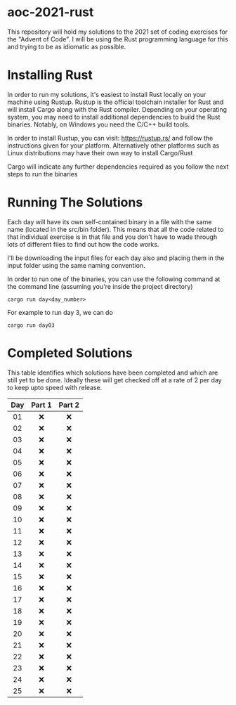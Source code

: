 # aoc-2021-rust
This repository will hold my solutions to the 2021 set of coding exercises for the "Advent of Code". I will be using the Rust programming language for this and trying to be as idiomatic as possible.

# Installing Rust #
In order to run my solutions, it's easiest to install Rust locally on your machine using Rustup. Rustup is the official toolchain installer for Rust and will install Cargo along with the Rust compiler. Depending on your operating system, you may need to install additional dependencies to build the Rust binaries. Notably, on Windows you need the C/C++ build tools.

In order to install Rustup, you can visit: https://rustup.rs/ and follow the instructions given for your platform. Alternatively other platforms such as Linux distributions may have their own way to install Cargo/Rust

Cargo will indicate any further dependencies required as you follow the next steps to run the binaries

# Running The Solutions #
Each day will have its own self-contained binary in a file with the same name (located in the src/bin folder). This means that all the code related to that individual exercise is in that file and you don't have to wade through lots of different files to find out how the code works.

I'll be downloading the input files for each day also and placing them in the input folder using the same naming convention.

In order to run one of the binaries, you can use the following command at the command line (assuming you're inside the project directory)

```
cargo run day<day_number>
```

For example to run day 3, we can do

```
cargo run day03
```

# Completed Solutions #
This table identifies which solutions have been completed and which are still yet to be done. Ideally these will get checked off at a rate of 2 per day to keep upto speed with release.

|Day|Part 1|Part 2|
|:-:|:-:|:-:|
|01|:x:|:x:|
|02|:x:|:x:|
|03|:x:|:x:|
|04|:x:|:x:|
|05|:x:|:x:|
|06|:x:|:x:|
|07|:x:|:x:|
|08|:x:|:x:|
|09|:x:|:x:|
|10|:x:|:x:|
|11|:x:|:x:|
|12|:x:|:x:|
|13|:x:|:x:|
|14|:x:|:x:|
|15|:x:|:x:|
|16|:x:|:x:|
|17|:x:|:x:|
|18|:x:|:x:|
|19|:x:|:x:|
|20|:x:|:x:|
|21|:x:|:x:|
|22|:x:|:x:|
|23|:x:|:x:|
|24|:x:|:x:|
|25|:x:|:x:|
